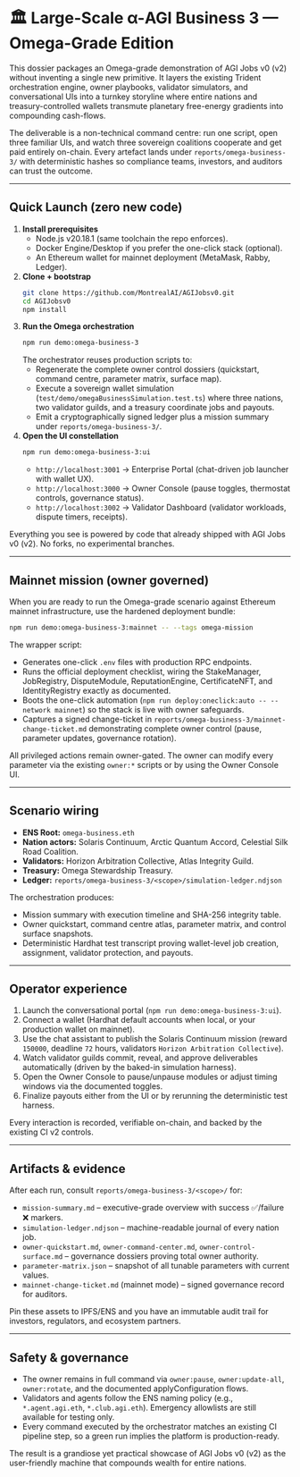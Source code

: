 # 🏛️ Large-Scale α-AGI Business 3 — Omega-Grade Edition

This dossier packages an Omega-grade demonstration of AGI Jobs v0 (v2) without inventing a single new primitive. It layers the existing Trident orchestration engine, owner playbooks, validator simulators, and conversational UIs into a turnkey storyline where entire nations and treasury-controlled wallets transmute planetary free-energy gradients into compounding cash-flows.

The deliverable is a non-technical command centre: run one script, open three familiar UIs, and watch three sovereign coalitions cooperate and get paid entirely on-chain. Every artefact lands under `reports/omega-business-3/` with deterministic hashes so compliance teams, investors, and auditors can trust the outcome.

---

## Quick Launch (zero new code)

1. **Install prerequisites**
   - Node.js v20.18.1 (same toolchain the repo enforces).
   - Docker Engine/Desktop if you prefer the one-click stack (optional).
   - An Ethereum wallet for mainnet deployment (MetaMask, Rabby, Ledger).
2. **Clone + bootstrap**
   ```bash
   git clone https://github.com/MontrealAI/AGIJobsv0.git
   cd AGIJobsv0
   npm install
   ```
3. **Run the Omega orchestration**
   ```bash
   npm run demo:omega-business-3
   ```
   The orchestrator reuses production scripts to:
   - Regenerate the complete owner control dossiers (quickstart, command centre, parameter matrix, surface map).
   - Execute a sovereign wallet simulation (`test/demo/omegaBusinessSimulation.test.ts`) where three nations, two validator guilds, and a treasury coordinate jobs and payouts.
   - Emit a cryptographically signed ledger plus a mission summary under `reports/omega-business-3/`.
4. **Open the UI constellation**
   ```bash
   npm run demo:omega-business-3:ui
   ```
   - `http://localhost:3001` → Enterprise Portal (chat-driven job launcher with wallet UX).
   - `http://localhost:3000` → Owner Console (pause toggles, thermostat controls, governance status).
   - `http://localhost:3002` → Validator Dashboard (validator workloads, dispute timers, receipts).

Everything you see is powered by code that already shipped with AGI Jobs v0 (v2). No forks, no experimental branches.

---

## Mainnet mission (owner governed)

When you are ready to run the Omega-grade scenario against Ethereum mainnet infrastructure, use the hardened deployment bundle:

```bash
npm run demo:omega-business-3:mainnet -- --tags omega-mission
```

The wrapper script:
- Generates one-click `.env` files with production RPC endpoints.
- Runs the official deployment checklist, wiring the StakeManager, JobRegistry, DisputeModule, ReputationEngine, CertificateNFT, and IdentityRegistry exactly as documented.
- Boots the one-click automation (`npm run deploy:oneclick:auto -- --network mainnet`) so the stack is live with owner safeguards.
- Captures a signed change-ticket in `reports/omega-business-3/mainnet-change-ticket.md` demonstrating complete owner control (pause, parameter updates, governance rotation).

All privileged actions remain owner-gated. The owner can modify every parameter via the existing `owner:*` scripts or by using the Owner Console UI.

---

## Scenario wiring

- **ENS Root:** `omega-business.eth`
- **Nation actors:** Solaris Continuum, Arctic Quantum Accord, Celestial Silk Road Coalition.
- **Validators:** Horizon Arbitration Collective, Atlas Integrity Guild.
- **Treasury:** Omega Stewardship Treasury.
- **Ledger:** `reports/omega-business-3/<scope>/simulation-ledger.ndjson`

The orchestration produces:
- Mission summary with execution timeline and SHA-256 integrity table.
- Owner quickstart, command centre atlas, parameter matrix, and control surface snapshots.
- Deterministic Hardhat test transcript proving wallet-level job creation, assignment, validator protection, and payouts.

---

## Operator experience

1. Launch the conversational portal (`npm run demo:omega-business-3:ui`).
2. Connect a wallet (Hardhat default accounts when local, or your production wallet on mainnet).
3. Use the chat assistant to publish the Solaris Continuum mission (reward `150000`, deadline `72` hours, validators `Horizon Arbitration Collective`).
4. Watch validator guilds commit, reveal, and approve deliverables automatically (driven by the baked-in simulation harness).
5. Open the Owner Console to pause/unpause modules or adjust timing windows via the documented toggles.
6. Finalize payouts either from the UI or by rerunning the deterministic test harness.

Every interaction is recorded, verifiable on-chain, and backed by the existing CI v2 controls.

---

## Artifacts & evidence

After each run, consult `reports/omega-business-3/<scope>/` for:

- `mission-summary.md` – executive-grade overview with success ✅/failure ❌ markers.
- `simulation-ledger.ndjson` – machine-readable journal of every nation job.
- `owner-quickstart.md`, `owner-command-center.md`, `owner-control-surface.md` – governance dossiers proving total owner authority.
- `parameter-matrix.json` – snapshot of all tunable parameters with current values.
- `mainnet-change-ticket.md` (mainnet mode) – signed governance record for auditors.

Pin these assets to IPFS/ENS and you have an immutable audit trail for investors, regulators, and ecosystem partners.

---

## Safety & governance

- The owner remains in full command via `owner:pause`, `owner:update-all`, `owner:rotate`, and the documented applyConfiguration flows.
- Validators and agents follow the ENS naming policy (e.g., `*.agent.agi.eth`, `*.club.agi.eth`). Emergency allowlists are still available for testing only.
- Every command executed by the orchestrator matches an existing CI pipeline step, so a green run implies the platform is production-ready.

The result is a grandiose yet practical showcase of AGI Jobs v0 (v2) as the user-friendly machine that compounds wealth for entire nations.
